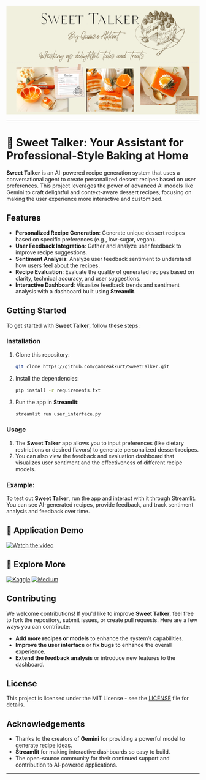 

![SweetTalker_logo](https://github.com/gamzeakkurt/SweetTalker/blob/main/SweetTalker_logo.png)

---

# 🍰 Sweet Talker: Your Assistant for Professional-Style Baking at Home


**Sweet Talker** is an AI-powered recipe generation system that uses a conversational agent to create personalized dessert recipes based on user preferences. This project leverages the power of advanced AI models like Gemini to craft delightful and context-aware dessert recipes, focusing on making the user experience more interactive and customized.



## Features

- **Personalized Recipe Generation**: Generate unique dessert recipes based on specific preferences (e.g., low-sugar, vegan).
- **User Feedback Integration**: Gather and analyze user feedback to improve recipe suggestions.
- **Sentiment Analysis**: Analyze user feedback sentiment to understand how users feel about the recipes.
- **Recipe Evaluation**: Evaluate the quality of generated recipes based on clarity, technical accuracy, and user suggestions.
- **Interactive Dashboard**: Visualize feedback trends and sentiment analysis with a dashboard built using **Streamlit**.

## Getting Started

To get started with **Sweet Talker**, follow these steps:


### Installation

1. Clone this repository:

   ```bash
   git clone https://github.com/gamzeakkurt/SweetTalker.git
   ```

2. Install the dependencies:

   ```bash
   pip install -r requirements.txt
   ```

3. Run the app in **Streamlit**:

   ```bash
   streamlit run user_interface.py
   ```

### Usage

1. The **Sweet Talker** app allows you to input preferences (like dietary restrictions or desired flavors) to generate personalized dessert recipes.
2. You can also view the feedback and evaluation dashboard that visualizes user sentiment and the effectiveness of different recipe models.

### Example:

To test out **Sweet Talker**, run the app and interact with it through Streamlit. You can see AI-generated recipes, provide feedback, and track sentiment analysis and feedback over time.




## 🎥 Application Demo

[![Watch the video](https://img.youtube.com/vi/emEDaQ9tKfk/0.jpg)](https://youtu.be/emEDaQ9tKfk)

## 🔗 Explore More

[![Kaggle](https://img.shields.io/badge/Kaggle-Visit-blue?logo=kaggle)](https://www.kaggle.com/code/gamzeakkurt/pastry-recipe-creator-sweet-talker-gemini)
[![Medium](https://img.shields.io/badge/Medium-Article-black?logo=medium)](https://medium.com/@yourusername/your-article-title)



## Contributing

We welcome contributions! If you'd like to improve **Sweet Talker**, feel free to fork the repository, submit issues, or create pull requests. Here are a few ways you can contribute:

- **Add more recipes or models** to enhance the system’s capabilities.
- **Improve the user interface** or **fix bugs** to enhance the overall experience.
- **Extend the feedback analysis** or introduce new features to the dashboard.

## License

This project is licensed under the MIT License - see the [LICENSE](LICENSE) file for details.

## Acknowledgements

- Thanks to the creators of **Gemini** for providing a powerful model to generate recipe ideas.
- **Streamlit** for making interactive dashboards so easy to build.
- The open-source community for their continued support and contribution to AI-powered applications.

---
